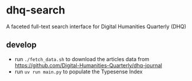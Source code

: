 # dhq-search
A faceted full-text search interface for Digital Humanities Quarterly (DHQ)

## develop

* run `./fetch_data.sh` to download the articles data from https://github.com/Digital-Humanities-Quarterly/dhq-journal
* run `uv run main.py` to populate the Typesense Index
